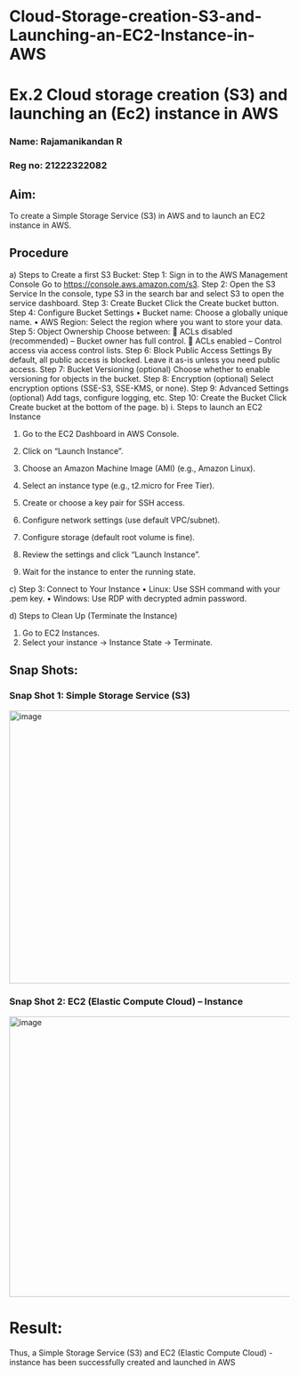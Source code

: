# Cloud-Storage-creation-S3-and-Launching-an-EC2-Instance-in-AWS
# Ex.2 Cloud storage creation (S3) and launching an (Ec2) instance in AWS
### Name: Rajamanikandan R
### Reg no: 21222322082
## Aim:
To create a Simple Storage Service (S3) in AWS and to launch an EC2 instance in AWS. 
## Procedure
a)	Steps to Create a first S3 Bucket:
Step 1: Sign in to the AWS Management Console
Go to https://console.aws.amazon.com/s3.
Step 2: Open the S3 Service
In the console, type S3 in the search bar and select S3 to open the service dashboard.
Step 3: Create Bucket
Click the Create bucket button.
Step 4: Configure Bucket Settings
•	Bucket name: Choose a globally unique name.
•	AWS Region: Select the region where you want to store your data.
Step 5: Object Ownership
Choose between:
	ACLs disabled (recommended) – Bucket owner has full control.
	ACLs enabled – Control access via access control lists.
Step 6: Block Public Access Settings
By default, all public access is blocked. Leave it as-is unless you need public access.
Step 7: Bucket Versioning (optional)
Choose whether to enable versioning for objects in the bucket.
Step 8: Encryption (optional)
Select encryption options (SSE-S3, SSE-KMS, or none).
Step 9: Advanced Settings (optional)
Add tags, configure logging, etc.
Step 10: Create the Bucket
Click Create bucket at the bottom of the page.
b)	i. Steps to launch an EC2 Instance
1.	Go to the EC2 Dashboard in AWS Console.
2.	Click on “Launch Instance”.
3.	Choose an Amazon Machine Image (AMI) (e.g., Amazon Linux).
4.	Select an instance type (e.g., t2.micro for Free Tier).

5.	Create or choose a key pair for SSH access.
6.	Configure network settings (use default VPC/subnet).
7.	Configure storage (default root volume is fine).
8.	Review the settings and click “Launch Instance”.
9.	Wait for the instance to enter the running state.

c)	Step 3: Connect to Your Instance
•	Linux: Use SSH command with your .pem key.
•	Windows: Use RDP with decrypted admin password.

d)	Steps to Clean Up (Terminate the Instance)
1.	Go to EC2 Instances.
2.	Select your instance → Instance State → Terminate.


## Snap Shots:
 

### Snap Shot 1: Simple Storage Service (S3)
<img width="928" height="491" alt="image" src="https://github.com/user-attachments/assets/be625962-94fe-4aa8-ba05-d77fdbcc2891" />

 

### Snap Shot 2:  EC2 (Elastic Compute Cloud) – Instance

<img width="883" height="504" alt="image" src="https://github.com/user-attachments/assets/3d9413da-579d-41d3-bcc0-4a466303ddb1" />





# Result:
Thus, a Simple Storage Service (S3) and EC2 (Elastic Compute Cloud) - instance has been successfully created and launched in AWS
 

